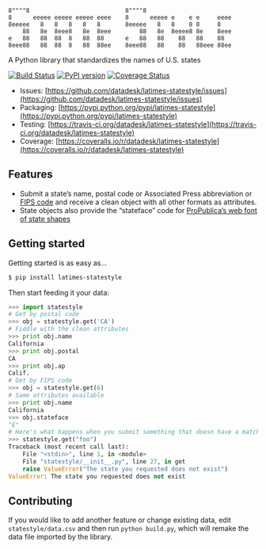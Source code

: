 <pre><code>8""""8                           8""""8                         
8      eeeee eeeee eeeee eeee    8      eeeee e    e e     eeee 
8eeeee   8   8   8   8   8       8eeeee   8   8    8 8     8    
    88   8e  8eee8   8e  8eee        88   8e  8eeee8 8e    8eee 
e   88   88  88  8   88  88      e   88   88    88   88    88   
8eee88   88  88  8   88  88ee    8eee88   88    88   88eee 88ee </code></pre>

A Python library that standardizes the names of U.S. states

[![Build Status](https://travis-ci.org/datadesk/latimes-statestyle.png?branch=master)](https://travis-ci.org/datadesk/latimes-statestyle)
[![PyPI version](https://badge.fury.io/py/latimes-statestyle.png)](http://badge.fury.io/py/latimes-statestyle)
[![Coverage Status](https://coveralls.io/repos/datadesk/latimes-statestyle/badge.png?branch=master)](https://coveralls.io/r/datadesk/latimes-statestyle?branch=master)

* Issues: [https://github.com/datadesk/latimes-statestyle/issues](https://github.com/datadesk/latimes-statestyle/issues)
* Packaging: [https://pypi.python.org/pypi/latimes-statestyle](https://pypi.python.org/pypi/latimes-statestyle)
* Testing: [https://travis-ci.org/datadesk/latimes-statestyle](https://travis-ci.org/datadesk/latimes-statestyle)
* Coverage: [https://coveralls.io/r/datadesk/latimes-statestyle](https://coveralls.io/r/datadesk/latimes-statestyle)

Features
--------

-   Submit a state’s name, postal code or Associated Press abbreviation or [FIPS
    code](https://en.wikipedia.org/wiki/Federal_Information_Processing_Standards)
    and receive a clean object with all other formats as attributes.
-   State objects also provide the “stateface” code for [ProPublica’s
    web font of state shapes](http://propublica.github.com/stateface/)

Getting started
---------------

Getting started is as easy as…

```bash
$ pip install latimes-statestyle
```

Then start feeding it your data:

```python
>>> import statestyle
# Get by postal code
>>> obj = statestyle.get('CA')
# Fiddle with the clean attributes
>>> print obj.name
California
>>> print obj.postal
CA
>>> print obj.ap
Calif.
# Get by FIPS code
>>> obj = statestyle.get(6)
# Same attributes available
>>> print obj.name
California
>>> obj.stateface
"E"
# Here's what happens when you submit something that doesn have a match
>>> statestyle.get("foo")
Traceback (most recent call last):
    File "<stdin>", line 1, in <module>
    File "statestyle/__init__.py", line 27, in get
    raise ValueError("The state you requested does not exist")
ValueError: The state you requested does not exist
```

Contributing
------------

If you would like to add another feature or change existing data, edit
`statestyle/data.csv` and then run `python build.py`, which will remake
the data file imported by the library.
